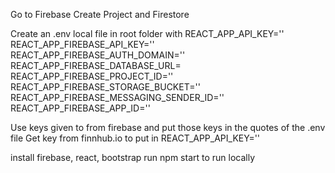 Go to Firebase
Create Project and Firestore

Create an .env local file in root folder with
REACT_APP_API_KEY=''
REACT_APP_FIREBASE_API_KEY=''
REACT_APP_FIREBASE_AUTH_DOMAIN=''
REACT_APP_FIREBASE_DATABASE_URL=
REACT_APP_FIREBASE_PROJECT_ID=''
REACT_APP_FIREBASE_STORAGE_BUCKET=''
REACT_APP_FIREBASE_MESSAGING_SENDER_ID=''
REACT_APP_FIREBASE_APP_ID=''

Use keys given to from firebase and put those keys in the quotes of the .env file
Get key from finnhub.io to put in REACT_APP_API_KEY=''

install firebase, react, bootstrap
run npm start to run locally
